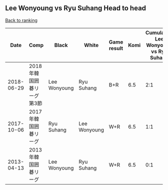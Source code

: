 ## Lee Wonyoung vs Ryu Suhang Head to head

[Back to ranking](../../index.md)




| **Date** | **Comp** | **Black** | **White** | **Game result** | **Komi** | **Cumulative Lee Wonyoung vs Ryu Suhang** | **Lee Wonyoung streak** | **Ryu Suhang streak** | 
| --- | --- | --- | --- | --- | --- | --- | --- | --- |
| 2018-06-29 | 2018年韓国囲碁リーグ第3節 | Lee Wonyoung | Ryu Suhang | B+R | 6.5 | 2:1 | 2 | 0 | 
| 2017-10-06 | 2017年韓国囲碁リーグ | Ryu Suhang | Lee Wonyoung | W+R | 6.5 | 1:1 | 1 | 0 | 
| 2013-04-13 | 2013年韓国囲碁リーグ | Lee Wonyoung | Ryu Suhang | W+R | 6.5 | 0:1 | 0 | 1 |




